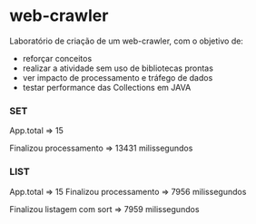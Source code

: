 # web-crawler

Laboratório de criação de um web-crawler, com o objetivo de:

- reforçar conceitos
- realizar a atividade sem uso de bibliotecas prontas
- ver impacto de processamento e tráfego de dados
- testar performance das Collections em JAVA

### SET ###

App.total => 15

Finalizou processamento => 13431 milissegundos

### LIST ###

App.total => 15 Finalizou processamento => 7956 milissegundos

Finalizou listagem com sort => 7959 milissegundos